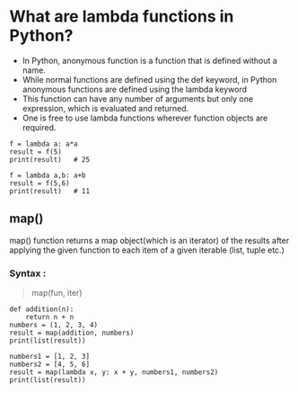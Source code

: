 # What are lambda functions in Python?
* In Python, anonymous function is a function that is defined without a name.
* While normal functions are defined using the def keyword, in Python anonymous functions are defined using the lambda keyword
* This function can have any number of arguments but only one expression, which is evaluated and returned.
* One is free to use lambda functions wherever function objects are required.
```
f = lambda a: a*a
result = f(5)
print(result)   # 25
```
```
f = lambda a,b: a+b
result = f(5,6)
print(result)   # 11
```
## map()

map() function returns a map object(which is an iterator) of the results after applying the given function to each item of a given iterable (list, tuple etc.)
### Syntax :

> map(fun, iter)
```
def addition(n): 
	return n + n  
numbers = (1, 2, 3, 4) 
result = map(addition, numbers) 
print(list(result)) 

```
```
numbers1 = [1, 2, 3] 
numbers2 = [4, 5, 6] 
result = map(lambda x, y: x + y, numbers1, numbers2) 
print(list(result)) 
```
